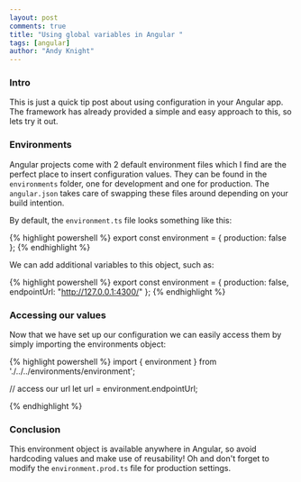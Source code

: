 ```yaml
---
layout: post
comments: true
title: "Using global variables in Angular "
tags: [angular]
author: "Andy Knight"
---
```


### Intro

This is just a quick tip post about using configuration in your Angular app. The framework has already provided a simple and easy approach to this, so lets try it out.

### Environments

Angular projects come with 2 default environment files which I find are the perfect place to insert configuration values. They can be found in the `environments` folder, one for development and one for production. The `angular.json` takes care of swapping these files around depending on your build intention.

By default, the `environment.ts` file looks something like this:

{% highlight powershell %}
export const environment = {
  production: false
};
{% endhighlight %}

We can add additional variables to this object, such as:

{% highlight powershell %}
export const environment = {
  production: false,
  endpointUrl: "http://127.0.0.1:4300/"
};
{% endhighlight %}

### Accessing our values

Now that we have set up our configuration we can easily access them by simply importing the environments object:

{% highlight powershell %}
import { environment } from './../../environments/environment';

// access our url
let url = environment.endpointUrl;

{% endhighlight %}

### Conclusion

This environment object is available anywhere in Angular, so avoid hardcoding values and make use of reusability! Oh and don't forget to modify the `environment.prod.ts` file for production settings.